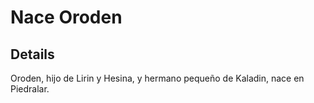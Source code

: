 # Nace Oroden


## Details
Oroden, hijo de Lirin y Hesina, y hermano pequeño de Kaladin, nace en Piedralar.
